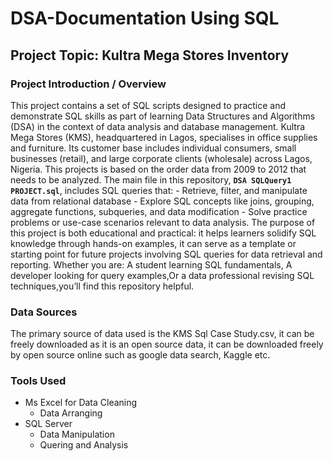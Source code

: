 # DSA-Documentation Using SQL
## Project Topic: Kultra Mega Stores Inventory
### Project Introduction / Overview
This project contains a set of SQL scripts designed to practice and demonstrate SQL skills as part of learning Data Structures and Algorithms (DSA) in the context of data analysis and database management. Kultra Mega Stores (KMS), headquartered in Lagos, specialises in office supplies and furniture. Its customer base includes individual consumers, small businesses (retail), and large corporate clients (wholesale) across Lagos, Nigeria. This projects is based on the order data from 2009 to 2012 that needs to be analyzed.  The main file in this repository, **`DSA SQLQuery1 PROJECT.sql`**, includes SQL queries that: - Retrieve, filter, and manipulate data from relational database - Explore SQL concepts like joins, grouping, aggregate functions, subqueries, and data modification - Solve practice problems or use-case scenarios relevant to data analysis. The purpose of this project is both educational and practical: it helps learners solidify SQL knowledge through hands-on examples, it can serve as a template or starting point for future projects involving SQL queries for data retrieval and reporting. Whether you are: A student learning SQL fundamentals, A developer looking for query examples,Or a data professional revising SQL techniques,you’ll find this repository helpful.

### Data Sources
The primary source of data used is the KMS Sql Case Study.csv, it can be freely downloaded as it is an open source data, it can be downloaded freely by open source online such as google data search, Kaggle etc.

### Tools Used
 - Ms Excel for Data Cleaning
   - Data Arranging
 - SQL Server
   - Data Manipulation
   - Quering and Analysis
